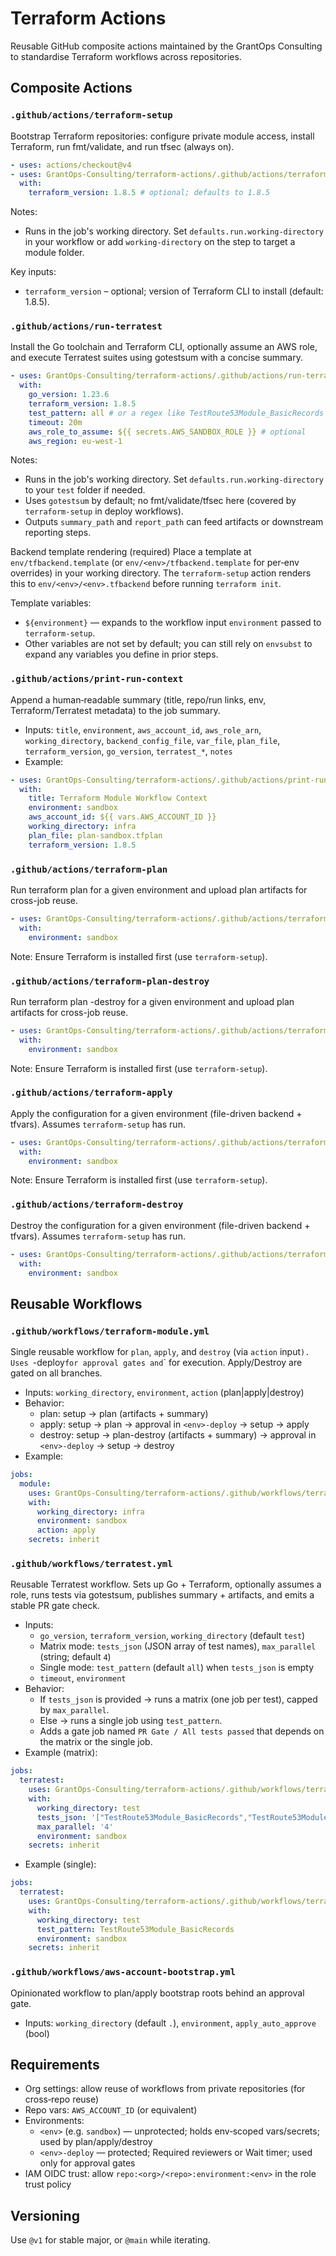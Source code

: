 # Terraform Actions

Reusable GitHub composite actions maintained by the GrantOps Consulting to standardise Terraform workflows across repositories.

## Composite Actions

### `.github/actions/terraform-setup`
Bootstrap Terraform repositories: configure private module access, install Terraform, run fmt/validate, and run tfsec (always on).

```yaml
- uses: actions/checkout@v4
- uses: GrantOps-Consulting/terraform-actions/.github/actions/terraform-setup@v1
  with:
    terraform_version: 1.8.5 # optional; defaults to 1.8.5
```

Notes:
- Runs in the job's working directory. Set `defaults.run.working-directory` in your workflow or add `working-directory` on the step to target a module folder.

Key inputs:
- `terraform_version` – optional; version of Terraform CLI to install (default: 1.8.5).

### `.github/actions/run-terratest`
Install the Go toolchain and Terraform CLI, optionally assume an AWS role, and execute Terratest suites using gotestsum with a concise summary.

```yaml
- uses: GrantOps-Consulting/terraform-actions/.github/actions/run-terratest@v1
  with:
    go_version: 1.23.6
    terraform_version: 1.8.5
    test_pattern: all # or a regex like TestRoute53Module_BasicRecords
    timeout: 20m
    aws_role_to_assume: ${{ secrets.AWS_SANDBOX_ROLE }} # optional
    aws_region: eu-west-1
```

Notes:
- Runs in the job's working directory. Set `defaults.run.working-directory` to your `test` folder if needed.
- Uses `gotestsum` by default; no fmt/validate/tfsec here (covered by `terraform-setup` in deploy workflows).
- Outputs `summary_path` and `report_path` can feed artifacts or downstream reporting steps.

Backend template rendering (required)
Place a template at `env/tfbackend.template` (or `env/<env>/tfbackend.template` for per‑env overrides) in your working directory. The `terraform-setup` action renders this to `env/<env>/<env>.tfbackend` before running `terraform init`.

Template variables:
- `${environment}` — expands to the workflow input `environment` passed to `terraform-setup`.
- Other variables are not set by default; you can still rely on `envsubst` to expand any variables you define in prior steps.

### `.github/actions/print-run-context`
Append a human‑readable summary (title, repo/run links, env, Terraform/Terratest metadata) to the job summary.

- Inputs: `title`, `environment`, `aws_account_id`, `aws_role_arn`, `working_directory`, `backend_config_file`, `var_file`, `plan_file`, `terraform_version`, `go_version`, `terratest_*`, `notes`
- Example:
```yaml
- uses: GrantOps-Consulting/terraform-actions/.github/actions/print-run-context@v1
  with:
    title: Terraform Module Workflow Context
    environment: sandbox
    aws_account_id: ${{ vars.AWS_ACCOUNT_ID }}
    working_directory: infra
    plan_file: plan-sandbox.tfplan
    terraform_version: 1.8.5
```

### `.github/actions/terraform-plan`
Run terraform plan for a given environment and upload plan artifacts for cross-job reuse.

```yaml
- uses: GrantOps-Consulting/terraform-actions/.github/actions/terraform-plan@v1
  with:
    environment: sandbox
```
Note: Ensure Terraform is installed first (use `terraform-setup`).

### `.github/actions/terraform-plan-destroy`
Run terraform plan -destroy for a given environment and upload plan artifacts for cross-job reuse.

```yaml
- uses: GrantOps-Consulting/terraform-actions/.github/actions/terraform-plan-destroy@v1
  with:
    environment: sandbox
```
Note: Ensure Terraform is installed first (use `terraform-setup`).

### `.github/actions/terraform-apply`
Apply the configuration for a given environment (file-driven backend + tfvars). Assumes `terraform-setup` has run.

```yaml
- uses: GrantOps-Consulting/terraform-actions/.github/actions/terraform-apply@v1
  with:
    environment: sandbox
```
Note: Ensure Terraform is installed first (use `terraform-setup`).

### `.github/actions/terraform-destroy`
Destroy the configuration for a given environment (file-driven backend + tfvars). Assumes `terraform-setup` has run.

```yaml
- uses: GrantOps-Consulting/terraform-actions/.github/actions/terraform-destroy@v1
  with:
    environment: sandbox
```

## Reusable Workflows

### `.github/workflows/terraform-module.yml`
Single reusable workflow for `plan`, `apply`, and `destroy` (via `action` input`). Uses `<env>-deploy` for approval gates and `<env>` for execution. Apply/Destroy are gated on all branches.

- Inputs: `working_directory`, `environment`, `action` (plan|apply|destroy)
- Behavior:
  - plan: setup → plan (artifacts + summary)
  - apply: setup → plan → approval in `<env>-deploy` → setup → apply
  - destroy: setup → plan-destroy (artifacts + summary) → approval in `<env>-deploy` → setup → destroy
- Example:
```yaml
jobs:
  module:
    uses: GrantOps-Consulting/terraform-actions/.github/workflows/terraform-module.yml@v1
    with:
      working_directory: infra
      environment: sandbox
      action: apply
    secrets: inherit
```

### `.github/workflows/terratest.yml`
Reusable Terratest workflow. Sets up Go + Terraform, optionally assumes a role, runs tests via gotestsum, publishes summary + artifacts, and emits a stable PR gate check.

- Inputs:
  - `go_version`, `terraform_version`, `working_directory` (default `test`)
  - Matrix mode: `tests_json` (JSON array of test names), `max_parallel` (string; default `4`)
  - Single mode: `test_pattern` (default `all`) when `tests_json` is empty
  - `timeout`, `environment`
- Behavior:
  - If `tests_json` is provided → runs a matrix (one job per test), capped by `max_parallel`.
  - Else → runs a single job using `test_pattern`.
  - Adds a gate job named `PR Gate / All tests passed` that depends on the matrix or the single job.
- Example (matrix):
```yaml
jobs:
  terratest:
    uses: GrantOps-Consulting/terraform-actions/.github/workflows/terratest.yml@v1
    with:
      working_directory: test
      tests_json: '["TestRoute53Module_BasicRecords","TestRoute53Module_ApiGatewayDomain"]'
      max_parallel: '4'
      environment: sandbox
    secrets: inherit
```
- Example (single):
```yaml
jobs:
  terratest:
    uses: GrantOps-Consulting/terraform-actions/.github/workflows/terratest.yml@v1
    with:
      working_directory: test
      test_pattern: TestRoute53Module_BasicRecords
      environment: sandbox
    secrets: inherit
```

### `.github/workflows/aws-account-bootstrap.yml`
Opinionated workflow to plan/apply bootstrap roots behind an approval gate.

- Inputs: `working_directory` (default `.`), `environment`, `apply_auto_approve` (bool)


## Requirements

- Org settings: allow reuse of workflows from private repositories (for cross‑repo reuse)
- Repo vars: `AWS_ACCOUNT_ID` (or equivalent)
- Environments:
  - `<env>` (e.g. `sandbox`) — unprotected; holds env‑scoped vars/secrets; used by plan/apply/destroy
  - `<env>-deploy` — protected; Required reviewers or Wait timer; used only for approval gates
- IAM OIDC trust: allow `repo:<org>/<repo>:environment:<env>` in the role trust policy

## Versioning

Use `@v1` for stable major, or `@main` while iterating.
